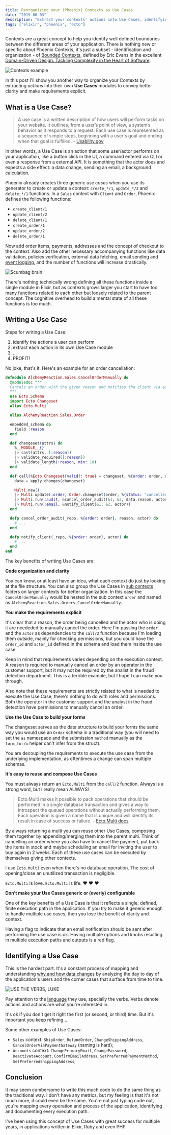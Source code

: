 ```yaml
---
title: Reorganizing your (Phoenix) Contexts as Use Cases
date: "2019-06-03"
description: "Extract your contexts' actions into Use Cases, identifying execution paths and making requirements explicit."
tags: ["elixir", "phoenix", "ecto"]
---
```


Contexts are a great concept to help you identify well defined boundaries between the different areas of your application. There is nothing new or specific about Phoenix Contexts, it's just a subset - identification and organization - of [Bounded Contexts](https://martinfowler.com/bliki/BoundedContext.html), defined by Eric Evans in the excellent [Domain-Driven Design: Tackling Complexity in the Heart of Software](https://www.amazon.com/Domain-Driven-Design-Tackling-Complexity-Software/dp/0321125215/ref=nav_signin?crid=2VP1T4HLLN3YK&keywords=domain+driven+design&qid=1559488367&s=gateway&sprefix=domain+driven+d%2Caps%2C273&sr=8-1&).

![Contexts example](contexts.png "Contexts example")

In this post I'll show you another way to organize your Contexts by extracting _actions_ into their own **Use Cases** modules to convey better clarity and make requirements explicit.

## What is a Use Case?

> A use case is a written description of how users will perform tasks on your website. It outlines, from a user’s point of view, a system’s behavior as it responds to a request. Each use case is represented as a sequence of simple steps, beginning with a user's goal and ending when that goal is fulfilled. - [Usability.gov](https://www.usability.gov/how-to-and-tools/methods/use-cases.html)

In other words, a Use Case is an action that some user/actor performs on your application, like a button click in the UI, a command entered via CLI or even a response from a external API. It is something that the actor does and expects a side effect: a data change, sending an email, a background calculation.

Phoenix already creates three generic _use cases_ when you use its generator to create or update a context: `create_*/1`, `update_*/2` and `delete_*/1` functions. In a `Sales` context with `Client` and `Order`, Phoenix defines the following functions:

- `create_client/1`
- `update_client/2`
- `delete_client/1`
- `create_order/1`
- `update_order/2`
- `delete_order/1`

Now add order items, payments, addresses and the concept of checkout to the context. Also add the other necessary accompanying functions like data validation, policies verification, external data fetching, email sending and [event logging](/blog/tracking-changes-with-context-using-phoenix-and-ecto), and the number of functions will increase drastically.

![Scumbag brain](scumbagbrain.jpg "Scumbag brain")

There's nothing technically wrong defining all these functions inside a single module in Elixir, but as contexts grows larger you start to have too many functions related to each other but loosely related to the parent concept. The cognitive overhead to build a mental state of all these functions is too much.

## Writing a Use Case

Steps for writing a Use Case:

1. identify the actions a user can perform
2. extract each action in its own Use Case module
3. ...
4. PROFIT!

No joke, that's it. Here's an example for an order cancellation:

```elixir
defmodule AlchemyReaction.Sales.CancelOrderManually do
  @moduledoc """
  Cancels an order with the given reason and notifies the client via email.
  """
  use Ecto.Schema
  import Ecto.Changeset
  alias Ecto.Multi

  alias AlchemyReaction.Sales.Order

  embedded_schema do
    field :reason
  end

  def changeset(attrs) do
    %__MODULE__{}
    |> cast(attrs, [:reason])
    |> validate_required([:reason])
    |> validate_length(:reason, min: 10)
  end

  def call(%Ecto.Changeset{valid?: true} = changeset, %{order: order, actor: actor} = _deps) do
    data = apply_changes(changeset)

    Multi.new()
    |> Multi.update(:order, Order.changeset(order, %{status: "cancelled"}))
    |> Multi.run(:audit, &cancel_order_audit(&1, &2, data.reason, actor))
    |> Multi.run(:email, &notify_client(&1, &2, actor))
  end

  defp cancel_order_audit(_repo, %{order: order}, reason, actor) do
    # ...
  end

  defp notify_client(_repo, %{order: order}, actor) do
    # ...
  end
end
```

The key benefits of writing Use Cases are:

**Code organization and clarity**

You can know, or at least have an idea, what each context do just by looking at the file structure. You can also group the Use Cases in [sub contexts](/blog/tracking-changes-with-context-using-phoenix-and-ecto) folders on larger contexts for better organization. In this case the `CancelOrderManually` would be nested in the sub context `order` and named as `AlchemyReaction.Sales.Orders.CancelOrderManually`.

**You make the requirements explicit**

It's clear that a reason, the order being cancelled and the actor who is doing it are neededed to manually cancel the order. Here I'm passing the `order` and the `actor` as dependencies to the `call/2` function because I'm loading them outside, mainly for checking permissions, but you could have the `order_id` and `actor_id` defined in the schema and load them inside the use case.

Keep in mind that requirements varies depending on the execution context. A reason is required to manually cancel an order by an operator in the customer support, but it may not be required by the analist in the fraud detection department. This is a terrible example, but I hope I can make you through.

Also note that these requirements are strictly related to what is needed to execute the Use Case, there's nothing to do with roles and permissions. Both the operator in the customer support and the analyst in the fraud detection have permissions to manually cancel an order.

**Use the Use Case to build your forms**

The changeset serves as the data structure to build your forms the same way you would use an `Order` schema in a traditional way (you will need to set the `as` namespace and the submission `method` manually as the `form_for/x` helper can't infer from the struct).

You are decoupling the requirements to execute the use case from the underlying implementation, as oftentimes a change can span multiple schemas.

**It's easy to reuse and compose Use Cases**

You must always return an `Ecto.Multi` from the `call/2` function. Always is a strong word, but I really mean ALWAYS!

> Ecto.Multi makes it possible to pack operations that should be performed in a single database transaction and gives a way to introspect the queued operations without actually performing them. Each operation is given a name that is unique and will identify its result in case of success or failure. - [Ecto.Multi docs](https://hexdocs.pm/ecto/Ecto.Multi.html)

By always returning a multi you can reuse other Use Cases, composing them together by appending/merging them into the parent multi. Think of cancelling an order where you also have to cancel the payment, put back the items in stock and maybe scheduling an email for inviting the user to buy again in 2 weeks. Each of these use cases can be executed by themselves giving other contexts.

I use `Ecto.Multi` even when there's no database operation. The cost of opening/close an unutilized transaction is negligible.

`Ecto.Multi` is love. `Ecto.Multi` is life. :heart: :heart: :heart:

**Don’t make your Use Cases generic or (overly) configurable**

One of the key benefits of a Use Case is that it reflects a single, defined, finite execution path in the application. If you try to make it generic enough to handle multiple use cases, then you lose the benefit of clarity and context.

Having a flag to indicate that an email notification should be sent after performing the use case is ok. Having multiple options and knobs resulting in multiple execution paths and outputs is a red flag.

## Identifying a Use Case

This is the hardest part. It's a constant process of mapping and understanding [why and how data changes](/blog/tracking-changes-with-context) by analyzing the day to day of the application's users and the corner cases that surface from time to time.

![USE THE VERBS, LUKE](use-the-verbs.jpg "USE THE VERBS, LUKE")

Pay attention to the [language](https://martinfowler.com/bliki/UbiquitousLanguage.html) they use, specially the verbs. Verbs denote actions and actions are what you're interested in.

It's ok if you don't get it right the first (or second, or third) time. But it's important you keep refining...

Some other examples of Use Cases:

- `Sales` context: `ShipOrder`, `RefundOrder`, `ChangeShippingAddress`, `CancelOrderViaPaymentGateway` (naming is hard);
- `Accounts` context: `ChangePrimaryEmail`, `ChangePassword`, `DeactivateAccount`, `ConfirmEmailAddress`, `SetPreferredPaymentMethod`, `SetPreferredShippingAddress`;

## Conclusion

It may seem cumbersome to write this much code to do the same thing as the traditional way. I don't have any metrics, but my feeling is that it's not much more, it could even be the same. You're not just typing code out, you're mapping every operation and process of the application, identifying and documenting every execution path.

I've been using this concept of Use Cases with great success for multiple years, in applications written in Elixir, Ruby and even PHP.

